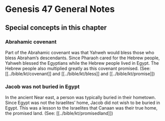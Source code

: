 # Genesis 47 General Notes
## Special concepts in this chapter

### Abrahamic covenant
Part of the Abrahamic covenant was that Yahweh would bless those who bless Abraham’s descendants. Since Pharaoh cared for the Hebrew people, Yahweh blessed the Egyptians while the Hebrew people lived in Egypt. The Hebrew people also multiplied greatly as this covenant promised. (See: [[../bible/kt/covenant]] and [[../bible/kt/bless]] and [[../bible/kt/promise]])

### Jacob was not buried in Egypt
In the ancient Near east, a person was typically buried in their hometown. Since Egypt was not the Israelites’ home, Jacob did not wish to be buried in Egypt. This was a lesson to the Israelites that Canaan was their true home, the promised land. (See: [[../bible/kt/promisedland]])